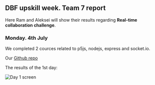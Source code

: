 ## DBF upskill week. Team 7 report

Here Ram and Aleksei will show their results regarding **Real-time collaboration challenge**.

### Monday. 4th July

We completed 2 cources related to p5js, nodejs, express and socket.io.

Our [Github repo](https://github.com/alekseikondratenko/Collaborative-drawing)

The results of the 1st day:

![Day 1 screen](/alekseikondratenko.github.io/docs/assets/Day1.png)



